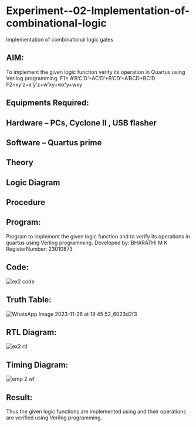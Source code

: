 # Experiment--02-Implementation-of-combinational-logic
Implementation of combinational logic gates
 
## AIM:
To implement the given logic function verify its operation in Quartus using Verilog programming.
 F1= A’B’C’D’+AC’D’+B’CD’+A’BCD+BC’D
F2=xy’z+x’y’z+w’xy+wx’y+wxy
 
 
 
## Equipments Required:
## Hardware – PCs, Cyclone II , USB flasher
## Software – Quartus prime


## Theory
 

## Logic Diagram
## Procedure
## Program:
Program to implement the given logic function and to verify its operations in quartus using Verilog programming.
Developed by: BHARATHI M K 
RegisterNumber: 23010873 
## Code:
![ex2 code](https://github.com/BHARATHI20MK/Experiment--02-Implementation-of-combinational-logic-/assets/147474125/e61d7571-daee-4417-8144-46957d8a979e)

## Truth Table:
![WhatsApp Image 2023-11-26 at 19 45 52_6023d2f3](https://github.com/BHARATHI20MK/Experiment--02-Implementation-of-combinational-logic-/assets/147474125/c73f7c84-0b7e-4685-a3b7-007b3ec743fc)

## RTL Diagram:
![ex2 rtl](https://github.com/BHARATHI20MK/Experiment--02-Implementation-of-combinational-logic-/assets/147474125/dbfee3ec-b99f-4d55-8140-610d83269fa7)

## Timing Diagram:
![emp 2 wf](https://github.com/BHARATHI20MK/Experiment--02-Implementation-of-combinational-logic-/assets/147474125/23f93c79-94de-4e55-8a16-97d80f7d2a52)

## Result:
Thus the given logic functions are implemented using  and their operations are verified using Verilog programming.
